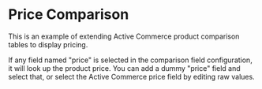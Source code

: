 Price Comparison
========
This is an example of extending Active Commerce product comparison tables to display pricing.

If any field named "price" is selected in the comparison field configuration, it will look up the product price. You can add a dummy "price" field and select that, or select the Active Commerce price field by editing raw values.